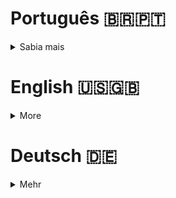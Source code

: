 # Português 🇧🇷🇵🇹

<details>
  <summary>
    Sabia mais
  </summary>
  
  # TrybeWarts
Projeto da [Trybe](https://www.betrybe.com/) - Bloco 9 - Aplicação que simula um carrinho de compras com HTML, CSS e JavaScript.

## 💻 Projeto

<details>
  <summary><strong>🏆 Meu desempenho</strong></summary><br />

  <img src="project-infos/requisitos-do-shopping-cart.png"/>
</details>
  
<details>
  <summary><strong>🖼️ Gif do projeto</strong></summary><br />

  <img src="project-infos/shopping-cart.gif"/>
</details>

## 🚀 Tecnologias
> Este projeto foi desenvolvido com:

- HTML
- CSS
- JavaScript ES6
- Jest

## 📌 Habilidades
> Habilidades desenvolvidas:

- Fazer requisições a uma API (Application Programming Interface) do Mercado Livre;
- Utilizar conhecimentos sobre JavaScript, CSS e HTML;
- Trabalhar com funções assíncronas;
- Implementar testes unitários.

## ⬇️ Instalando dependências

```bash
npm install
``` 

## 🧪 Executando os testes

```bash
npm test
npm run test:coverage
```
  
## Time de desenvolvimento
> Projeto individual:
  <img height="100px" width="100px" src="https://avatars.githubusercontent.com/u/67388710?v=4"/>

## 💬 Contatos

<div align="center" style="display: inline_block">
  <a href="https://rabeloguedes.github.io" target="_blank">
    <img height="28rem" src="https://img.shields.io/badge/my_portfolio-3fc337?style=for-the-badge" target="_blank">
  </a> 
  <a href="https://www.linkedin.com/in/al%C3%AA-emmanuel-rabelo-guedes/" target="_blank">
    <img height="28rem" src="https://img.shields.io/badge/LinkedIn-0077B5?style=for-the-badge&logo=linkedin&logoColor=white">
  </a> 
   <a href="mailto:rabeloguedes@proton.me">
     <img src="https://img.shields.io/badge/ProtonMail-8B89CC?style=for-the-badge&logo=protonmail&logoColor=white" target="_blank">
  </a>
</div>

</details>

# English 🇺🇸🇬🇧

<details>
  <summary>
    More
  </summary>
  
  # TrybeWarts
Project from [Trybe](https://www.betrybe.com/) - Block 9 - Application, which simulates a shopping cart, build with HTML, CSS and JavaScript.

## 💻 Project

<details>
  <summary><strong>🏆 My accomplishment</strong></summary><br />

  <img src="project-infos/requisitos-do-shopping-cart.png"/>
</details>
  
<details>
  <summary><strong>🖼️ Project's Gif</strong></summary><br />

  <img src="project-infos/shopping-cart.gif"/>
</details>

## 🚀 Technologies
> This project was developed with:

- HTML
- CSS
- JavaScript ES6
- Jest

## 📌 Skills
> Practiced skills:

- Request data through a Mercado Libre's API (Application Programming Interface);
- Use JavaScript, CSS and HTML knowledge.
- Work with asynchronous functions;
- Implement Unit Tests.
  
 ## ⬇️ Install dependencies

```bash
npm install
``` 

## 🧪 Execute tests

```bash
npm test
npm run test:coverage
```
  
## Squad
> Single Person Project:
  <img height="100px" width="100px" src="https://avatars.githubusercontent.com/u/67388710?v=4"/>

## 💬 Contact

<div align="center" style="display: inline_block">
  <a href="https://rabeloguedes.github.io" target="_blank">
    <img height="28rem" src="https://img.shields.io/badge/my_portfolio-3fc337?style=for-the-badge" target="_blank">
  </a> 
  <a href="https://www.linkedin.com/in/al%C3%AA-emmanuel-rabelo-guedes/" target="_blank">
    <img height="28rem" src="https://img.shields.io/badge/LinkedIn-0077B5?style=for-the-badge&logo=linkedin&logoColor=white">
  </a> 
   <a href="mailto:rabeloguedes@proton.me">
     <img src="https://img.shields.io/badge/ProtonMail-8B89CC?style=for-the-badge&logo=protonmail&logoColor=white" target="_blank">
  </a>
</div>

</details>

# Deutsch 🇩🇪

<details>
  <summary>
    Mehr
  </summary>
  
  # TrybeWarts
Projekt von [Trybe](https://www.betrybe.com/) - Block 9 - Enkaufswagen Applikation mit HTML, CSS and JavaScript entwickelt.
  

## 💻 Projekt

<details>
  <summary><strong>🏆 Meine Leistung</strong></summary><br />

  <img src="project-infos/requisitos-do-shopping-cart.png"/>
</details>
  
<details>
  <summary><strong>🖼️ Projekts Gif</strong></summary><br />

  <img src="project-infos/shopping-cart.gif"/>
</details>

## 🚀 Technologies
> Dieses Projekt wurde mit den entsprechenden Technologies hergestellt:

- HTML
- CSS
- JavaScript ES6
- Jest

## 📌 Fähigkeiten
> Ausgeübte Fähigkeiten:

- Mercado Libres API (Application Programming Interface) Asynchronous Anfoderung; 
- Benutzung von JavaScript, CSS und HTML Wissen. 
- Asynchronous Funktionenanwendung.
- Unit Tests deploy.

## ⬇️ Installieren dependencies

```bash
npm install
``` 

## 🧪 Tests Ausführung

```bash
npm test
npm run test:coverage
```
  
## Entwickungsteam
> Einer Person Projekt:
  <img height="100px" width="100px" src="https://avatars.githubusercontent.com/u/67388710?v=4"/>

## 💬 Kontakt

<div align="center" style="display: inline_block">
  <a href="https://rabeloguedes.github.io" target="_blank">
    <img height="28rem" src="https://img.shields.io/badge/my_portfolio-3fc337?style=for-the-badge" target="_blank">
  </a> 
  <a href="https://www.linkedin.com/in/al%C3%AA-emmanuel-rabelo-guedes/" target="_blank">
    <img height="28rem" src="https://img.shields.io/badge/LinkedIn-0077B5?style=for-the-badge&logo=linkedin&logoColor=white">
  </a> 
   <a href="mailto:rabeloguedes@proton.me">
     <img src="https://img.shields.io/badge/ProtonMail-8B89CC?style=for-the-badge&logo=protonmail&logoColor=white" target="_blank">
  </a>
</div>

</details>

